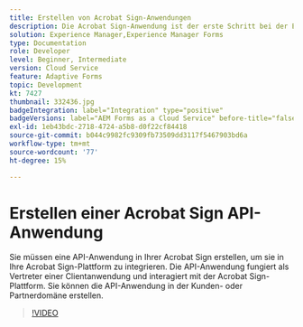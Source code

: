 ```yaml
---
title: Erstellen von Acrobat Sign-Anwendungen
description: Die Acrobat Sign-Anwendung ist der erste Schritt bei der Erstellung der Integration zwischen AEM Forms und Acrobat Sign.
solution: Experience Manager,Experience Manager Forms
type: Documentation
role: Developer
level: Beginner, Intermediate
version: Cloud Service
feature: Adaptive Forms
topic: Development
kt: 7427
thumbnail: 332436.jpg
badgeIntegration: label="Integration" type="positive"
badgeVersions: label="AEM Forms as a Cloud Service" before-title="false"
exl-id: 1eb43bdc-2718-4724-a5b8-d0f22cf84418
source-git-commit: b044c9982fc9309fb73509dd3117f5467903bd6a
workflow-type: tm+mt
source-wordcount: '77'
ht-degree: 15%

---
```


# Erstellen einer Acrobat Sign API-Anwendung

Sie müssen eine API-Anwendung in Ihrer Acrobat Sign erstellen, um sie in Ihre Acrobat Sign-Plattform zu integrieren. Die API-Anwendung fungiert als Vertreter einer Clientanwendung und interagiert mit der Acrobat Sign-Plattform. Sie können die API-Anwendung in der Kunden- oder Partnerdomäne erstellen.

>[!VIDEO](https://video.tv.adobe.com/v/332436?quality=12&learn=on)
